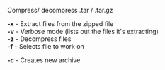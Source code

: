 
Compress/ decompress .tar / .tar.gz  
  
  
**-x** - Extract files from the zipped file  
**-v** - Verbose mode (lists out the files it's extracting)  
**-z** - Decompress files  
**-f** - Selects file to work on  
  
**-c** - Creates new archive